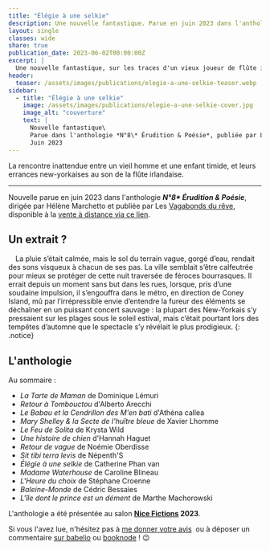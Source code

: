 ```yaml
---
title: "Élégie à une selkie"
description: Une nouvelle fantastique. Parue en juin 2023 dans l'anthologie Érudition & Poésie, publiée par Les Vagabonds du Rêve.
layout: single
classes: wide
share: true
publication_date: 2023-06-02T00:00:00Z
excerpt: |
  Une nouvelle fantastique, sur les traces d'un vieux joueur de flûte irlandais à travers New-York<!--excerptEnd-->
header:
  teaser: /assets/images/publications/elegie-a-une-selkie-teaser.webp
sidebar:
  - title: "Élégie à une selkie"
    image: /assets/images/publications/elegie-a-une-selkie-cover.jpg
    image_alt: "couverture"
    text: |
      Nouvelle fantastique\
      Parue dans l'anthologie *N°8\* Érudition & Poésie*, publiée par Les Vagabonds du rêve\
      Juin 2023
---
```


La rencontre inattendue entre un vieil homme et une enfant timide, et leurs errances new-yorkaises au son de la flûte irlandaise.

<hr>

Nouvelle parue en juin 2023 dans l'anthologie ***N°8\* Érudition & Poésie***, dirigée par Hélène Marchetto et publiée par Les  <a href="https://www.vagabondsdureve.fr/" target="_blank">Vagabonds du rêve</a>, disponible à la <a href="https://www.vagabondsdureve.fr/produit/n8-eridution-poesie/" target="_blank">vente à distance via ce lien</a>.

## Un extrait&nbsp;?

<span style="margin-left: 1em;"></span>
La pluie s’était calmée, mais le sol du terrain vague, gorgé d’eau, rendait des sons visqueux à chacun de ses pas. La ville semblait s’être calfeutrée pour mieux se protéger de cette nuit traversée de féroces bourrasques. Il errait depuis un moment sans but dans les rues, lorsque, pris d’une soudaine impulsion, il s’engouffra dans le métro, en direction de Coney Island, mû par l’irrépressible envie d’entendre la fureur des éléments se déchaîner en un puissant concert sauvage&nbsp;: la plupart des New-Yorkais s’y pressaient sur les plages sous le soleil estival, mais c’était pourtant lors des tempêtes d’automne que le spectacle s’y révélait le plus prodigieux.
{: .notice}

## L'anthologie

Au sommaire&nbsp;:

- *La Tarte de Maman* de Dominique Lémuri
- *Retour à Tombouctou* d'Alberto Arecchi
- *Le Babau et la Cendrillon des M'en bati* d'Athéna callea
- *Mary Shelley & la Secte de l'huître bleue* de Xavier Lhomme
- *Le Feu de Solita* de Krysta Wild
- *Une histoire de chien* d'Hannah Haguet
- *Retour de vague* de Noémie Oberdisse
- *Sit tibi terra levis* de Népenth'S
- *Élégie à une selkie* de Catherine Phan van
- *Madame Waterhouse* de Caroline Blineau
- *L'Heure du choix* de Stéphane Croenne
- *Baleine-Monde* de Cédric Bessaies
- *L'île dont le prince est un dément* de Marthe Machorowski

L'anthologie a été présentée au salon **<a href="https://nice-fictions.fr/" target="_blank">Nice Fictions</a> 2023**.

Si vous l'avez lue, n'hésitez pas à [me donner votre avis](/contact)&nbsp; ou à déposer un commentaire <a href="https://www.babelio.com/livres/Arrecchi-N8rudition-Poesie/1533662" target="_blank">sur babelio</a> ou <a href="https://booknode.com/n8_erudition_poesie_03514436" target="_blank">booknode</a>&nbsp;! 😉